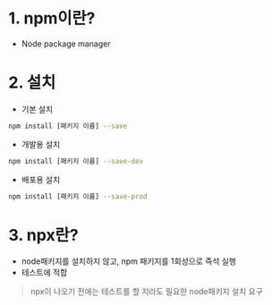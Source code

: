  # 1. npm이란?
 * Node package manager
 
 # 2. 설치
 * 기본 설치
 ```sh
 npm install [패키지 이름] --save
 ```
 
 * 개발용 설치
 ```sh
 npm install [패키지 이름] --save-dev
 ```
 
 * 배포용 설치
 ```sh
 npm install [패키지 이름] --save-prod
 ```

# 3. npx란?
* node패키지를 설치하지 않고, npm 패키지를 1회성으로 즉석 실행
* 테스트에 적합
> npx이 나오기 전에는 테스트를 할 지라도 필요한 node패키지 설치 요구
